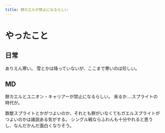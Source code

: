 ```yaml
---
title: 餅カエルが禁止になるらしい
---
```


# やったこと

## 日常

ありえん寒い。
雪とかは降っていないが、ここまで寒いのは珍しい。

## MD

餅カエルとユニオン・キャリアーが禁止になるらしい。
来るか‥‥スプライトの時代が。

鉄獣スプライトとかがつよいのか、それとも餅がいなくてもガエルスプライトがつよいのかは諸説ある気がする。
シングル戦ならふわんも十分やれると思うし、なんだかんだ面白くなりそう。
